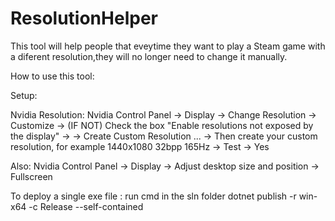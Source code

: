 # ResolutionHelper

This tool will help people that eveytime they want to play a Steam game with a diferent resolution,they will no longer need to change it manually.

How to use this tool:

Setup:

Nvidia Resolution:
Nvidia Control Panel -> Display -> Change Resolution -> Customize -> (IF NOT) Check the box "Enable resolutions not exposed by the display" ->
-> Create Custom Resolution ... -> Then create your custom resolution, for example 1440x1080 32bpp 165Hz -> Test -> Yes

Also:
Nvidia Control Panel -> Display -> Adjust desktop size and position -> Fullscreen 


To deploy a single exe file :
run cmd in the sln folder
dotnet publish -r win-x64 -c Release --self-contained

